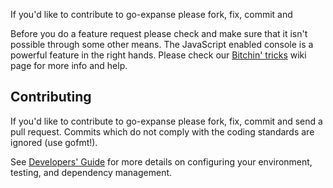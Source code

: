 If you'd like to contribute to go-expanse please fork, fix, commit and


Before you do a feature request please check and make sure that it isn't possible
through some other means. The JavaScript enabled console is a powerful feature
in the right hands. Please check our [Bitchin' tricks](https://github.com/expanse-org/go-expanse/wiki/bitchin-tricks) wiki page for more info
and help.

## Contributing

If you'd like to contribute to go-expanse please fork, fix, commit and
send a pull request. Commits which do not comply with the coding standards
are ignored (use gofmt!).

See [Developers' Guide](https://github.com/expanse-org/go-expanse/wiki/Developers'-Guide)
for more details on configuring your environment, testing, and
dependency management.
